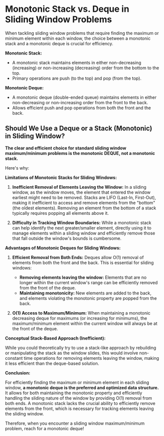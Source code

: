 # Monotonic Stack vs. Deque in Sliding Window Problems

When tackling sliding window problems that require finding the maximum or minimum element within each window, the choice between a monotonic stack and a monotonic deque is crucial for efficiency.

**Monotonic Stack:**

* A monotonic stack maintains elements in either non-decreasing (increasing) or non-increasing (decreasing) order from the bottom to the top.
* Primary operations are push (to the top) and pop (from the top).

**Monotonic Deque:**

* A monotonic deque (double-ended queue) maintains elements in either non-decreasing or non-increasing order from the front to the back.
* Allows efficient push and pop operations from both the front and the back.

## Should We Use a Deque or a Stack (Monotonic) in Sliding Window?

**The clear and efficient choice for standard sliding window maximum/minimum problems is the monotonic DEQUE, not a monotonic stack.**

Here's why:

**Limitations of Monotonic Stacks for Sliding Windows:**

1.  **Inefficient Removal of Elements Leaving the Window:** In a sliding window, as the window moves, the element that entered the window earliest might need to be removed. Stacks are LIFO (Last-In, First-Out), making it inefficient to access and remove elements from the "bottom" (the oldest elements). Removing an element from the bottom of a stack typically requires popping all elements above it.

2.  **Difficulty in Tracking Window Boundaries:** While a monotonic stack can help identify the next greater/smaller element, directly using it to manage elements within a sliding window and efficiently remove those that fall outside the window's bounds is cumbersome.

**Advantages of Monotonic Deques for Sliding Windows:**

1.  **Efficient Removal from Both Ends:** Deques allow O(1) removal of elements from both the front and the back. This is essential for sliding windows:
    * **Removing elements leaving the window:** Elements that are no longer within the current window's range can be efficiently removed from the front of the deque.
    * **Maintaining monotonicity:** New elements are added to the back, and elements violating the monotonic property are popped from the back.

2.  **O(1) Access to Maximum/Minimum:** When maintaining a monotonic decreasing deque for maximums (or increasing for minimums), the maximum/minimum element within the current window will always be at the front of the deque.

**Conceptual Stack-Based Approach (Inefficient):**

While you could theoretically try to use a stack-like approach by rebuilding or manipulating the stack as the window slides, this would involve non-constant time operations for removing elements leaving the window, making it less efficient than the deque-based solution.

**Conclusion:**

For efficiently finding the maximum or minimum element in each sliding window, **a monotonic deque is the preferred and optimized data structure.** It allows for both maintaining the monotonic property and efficiently handling the sliding nature of the window by providing O(1) removal from both ends. A monotonic stack lacks the crucial ability to efficiently remove elements from the front, which is necessary for tracking elements leaving the sliding window.

Therefore, when you encounter a sliding window maximum/minimum problem, reach for a monotonic deque!